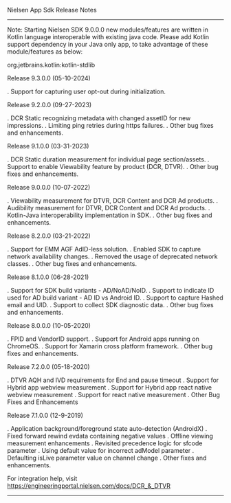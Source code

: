 Nielsen App Sdk Release Notes 
******************************************************************************************************
Note: Starting Nielsen SDK 9.0.0.0 new modules/features are written in Kotlin language interoperable with existing java code. Please add Kotlin support dependency in your Java only app, to take advantage of these module/features as below: 

 org.jetbrains.kotlin:kotlin-stdlib 

Release 9.3.0.0 (05-10-2024)

. Support for capturing user opt-out during initialization.

Release 9.2.0.0 (09-27-2023)

. DCR Static recognizing metadata with changed assetID for new impressions.
. Limiting ping retries during https failures.
. Other bug fixes and enhancements.

Release 9.1.0.0 (03-31-2023)

. DCR Static duration measurement for individual page section/assets.
. Support to enable Viewability feature by product (DCR, DTVR).
. Other bug fixes and enhancements.

Release 9.0.0.0 (10-07-2022)

. Viewability measurement for DTVR, DCR Content and DCR Ad products. 
. Audibility measurement for DTVR, DCR Content and DCR Ad products.
. Kotlin-Java interoperability implementation in SDK.
. Other bug fixes and enhancements.

Release 8.2.0.0 (03-21-2022)

. Support for EMM AGF AdID-less solution.
. Enabled SDK to capture network availability changes.
. Removed the usage of deprecated network classes.
. Other bug fixes and enhancements.

Release 8.1.0.0 (06-28-2021)

. Support for SDK build variants - AD/NoAD/NoID.
. Support to indicate ID used for AD build variant - AD ID vs Android ID.
. Support to capture Hashed email and UID.
. Support to collect SDK diagnostic data.
. Other bug fixes and enhancements.

Release 8.0.0.0 (10-05-2020)

. FPID and VendorID support.
. Support for Android apps running on ChromeOS.
. Support for Xamarin cross platform framework.
. Other bug fixes and enhancements.

Release 7.2.0.0 (05-18-2020)

. DTVR AQH and IVD requirements for End and pause timeout
. Support for Hybrid app webview measurement
. Support for Hybrid app react native webview measurement
. Support for react native measurement
. Other Bug Fixes and Enhancements

Release 7.1.0.0 (12-9-2019)

. Application background/foreground state auto-detection (AndroidX)
. Fixed forward rewind evdata containing negative values
. Offline viewing measurement enhancements
. Revisited precedence logic for sfcode parameter
. Using default value for incorrect adModel parameter
. Defaulting isLive parameter value on channel change
. Other fixes and enhancements.

For integration help, visit https://engineeringportal.nielsen.com/docs/DCR_&_DTVR

******************************************************************************************************
